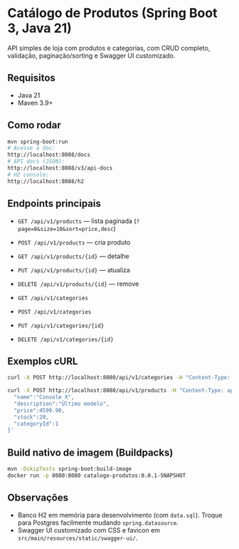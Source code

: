 # Catálogo de Produtos (Spring Boot 3, Java 21)

API simples de loja com produtos e categorias, com CRUD completo, validação, paginação/sorting e Swagger UI customizado.

## Requisitos
- Java 21
- Maven 3.9+

## Como rodar
```bash
mvn spring-boot:run
# Acesse a doc:
http://localhost:8088/docs
# API docs (JSON):
http://localhost:8088/v3/api-docs
# H2 console:
http://localhost:8088/h2
```

## Endpoints principais
- `GET /api/v1/products` — lista paginada (`?page=0&size=10&sort=price,desc`)
- `POST /api/v1/products` — cria produto
- `GET /api/v1/products/{id}` — detalhe
- `PUT /api/v1/products/{id}` — atualiza
- `DELETE /api/v1/products/{id}` — remove

- `GET /api/v1/categories`
- `POST /api/v1/categories`
- `PUT /api/v1/categories/{id}`
- `DELETE /api/v1/categories/{id}`

## Exemplos cURL
```bash
curl -X POST http://localhost:8080/api/v1/categories -H "Content-Type: application/json" -d '{"name":"Games"}'

curl -X POST http://localhost:8080/api/v1/products -H "Content-Type: application/json" -d '{
  "name":"Console X",
  "description":"Último modelo",
  "price":4599.90,
  "stock":20,
  "categoryId":1
}'
```

## Build nativo de imagem (Buildpacks)
```bash
mvn -DskipTests spring-boot:build-image
docker run -p 8080:8080 catalogo-produtos:0.0.1-SNAPSHOT
```

## Observações
- Banco H2 em memória para desenvolvimento (com `data.sql`). Troque para Postgres facilmente mudando `spring.datasource`.
- Swagger UI customizado com CSS e favicon em `src/main/resources/static/swagger-ui/`.
